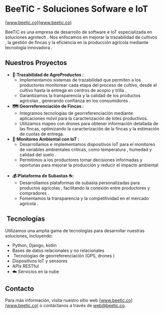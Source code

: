 #  BeeTiC - Soluciones Sofware e IoT ️

[www.beetic.co](www.beetic.co)

BeeTiC es una empresa de desarrollo de software  e IoT  especializada en soluciones agrotech . Nos enfocamos en mejorar la trazabilidad de cultivos , la gestión de fincas  y la eficiencia en la producción agrícola  mediante tecnología innovadora .

##  Nuestros Proyectos

* **👣:Trazabilidad de AgroProductos :**
    * Implementamos sistemas de trazabilidad  que permiten a los productores monitorear cada etapa del proceso de cultivo, desde el cultivo hasta la entrega en centros de acopio y trilla .
    * Garantizamos la transparencia y la calidad de los productos agrícolas , generando confianza en los consumidores .
* **🗺️:Georreferenciación de Fincas ️:**
    * Integramos tecnologías de georreferenciación mediante aplicaciones móvil para la caracterización de lotes productivos.
    * Utilizamos mapeo con drones  para obtener información detallada de las fincas, optimizando la caracterización de la fincas y la estimación de cuotas de entrega.
* **📡:Monitoreo Ambiental con IoT ️:**
    * Desarrollamos e implementamos dispositivos IoT  para el monitoreo de variables ambientales críticas, como temperatura ️, humedad  y calidad del suelo .
    * Permitimos a los productores tomar decisiones informadas y oportunas para mejorar la producción y reducir el impacto ambiental .
* **💰:Plataforma de Subastas ☕:**
    * Desarrollamos plataformas de subasta personalizadas para productos agrícolas , facilitando la conexión entre productores y compradores .
    * Fomentamos la transparencia y la competitividad en el mercado agrícola .

## ️ Tecnologías

Utilizamos una amplia gama de tecnologías para desarrollar nuestras soluciones, incluyendo:

* Python, Django, kotlin
* Bases de datos relacionales y no relacionales
* ️ Tecnologías de georreferenciación (GPS, drones )
* Dispositivos IoT y sensores
* APIs RESTful
* ☁️ Servicios en la nube

##  Contacto

Para más información, visita nuestro sitio web [www.beetic.co](www.beetic.co) o contáctanos a través de [web@beetic.co](mailto:info@beetic.co).
